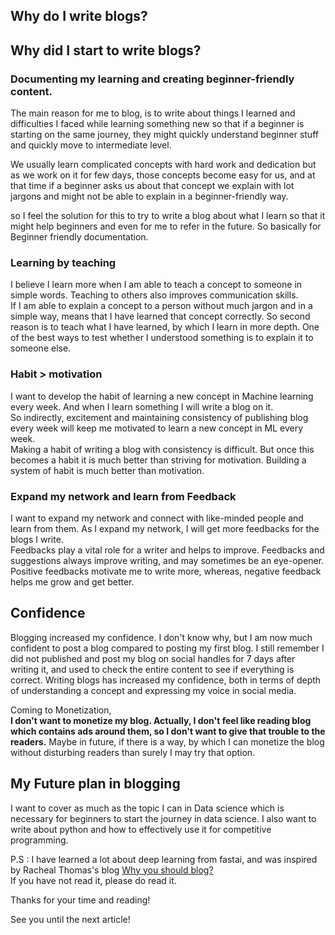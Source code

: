 ## Why do I write blogs?

## Why did I start to write blogs?


### Documenting my learning and creating beginner-friendly content.
The main reason for me to blog, is to write about things I learned and difficulties I faced while learning something new so that if a beginner is starting on the same journey, they might quickly understand beginner stuff and quickly move to intermediate level.

We usually learn complicated concepts with hard work and dedication but as we work on it for few days, those concepts become easy for us, and at that time if a beginner asks us about that concept we explain with lot jargons and might not be able to explain in a beginner-friendly way.

so I feel the solution for this to try to write a blog about what I learn so that it might help beginners and even for me to refer in the future. So basically for Beginner friendly documentation. 

### Learning by teaching
I believe I learn more when I am able to teach a concept to someone in simple words. Teaching to others also improves communication skills.   
If I am able to explain a concept to a person without much jargon and in a simple way, means that I have learned that concept correctly. So second reason is to teach what I have learned, by which I learn in more depth. One of the best ways to test whether I understood something is to explain it to someone else.

### Habit > motivation
I want to develop the habit of learning a new concept in Machine learning every week. And when I learn something I will write a blog on it.   
So indirectly, excitement and maintaining consistency of publishing blog every week will keep me motivated to learn a new concept in ML every week.   
Making a habit of writing a blog with consistency is difficult. But once this becomes a habit it is much better than striving for motivation. Building a system of habit is much better than motivation.

### Expand my network and learn from Feedback
I want to expand my network and connect with like-minded people and learn from them. As I expand my network, I will get more feedbacks for the blogs I write.   
Feedbacks play a vital role for a writer and helps to improve. Feedbacks and suggestions always improve writing, and may sometimes be an eye-opener.   
Positive feedbacks motivate me to write more, whereas, negative feedback helps me grow and get better. 

## Confidence
Blogging increased my confidence. I don't know why, but I am now much confident to post a blog compared to posting my first blog. I still remember I did not published and post my blog on social handles for 7 days after writing it, and used to check the entire content to see if everything is correct. 
Writing blogs has increased my confidence, both in terms of depth of understanding a concept and expressing my voice in social media.

Coming to Monetization,  
**I don't want to monetize my blog. Actually, I don't feel like reading blog which contains ads around them, so I don't want to give that trouble to the readers.**
Maybe in future, if there is a way, by which I can monetize the blog without disturbing readers than surely I may try that option.

## My Future plan in blogging
I want to cover as much as the topic I can in Data science which is necessary for beginners to start the journey in data science. I also want to write about python and how to effectively use it for competitive programming. 

P.S : I have learned a lot about deep learning from fastai, and was inspired by Racheal Thomas's blog [Why you should blog?](https://medium.com/@racheltho/why-you-yes-you-should-blog-7d2544ac1045)   
If you have not read it, please do read it. 

Thanks for your time and reading!

See you until the next article! 


